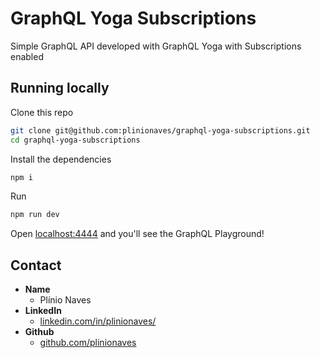 # GraphQL Yoga Subscriptions

Simple GraphQL API developed with GraphQL Yoga with Subscriptions enabled

## Running locally

Clone this repo
```sh
git clone git@github.com:plinionaves/graphql-yoga-subscriptions.git
cd graphql-yoga-subscriptions
```

Install the dependencies
```sh
npm i
```

Run
```sh
npm run dev
```

Open [localhost:4444](http://localhost:4444) and you'll see the GraphQL Playground!

## Contact

- **Name**
  - Plínio Naves
- **LinkedIn**
  - [linkedin.com/in/plinionaves/](https://linkedin.com/in/plinionaves/)
- **Github**
  - [github.com/plinionaves](https://github.com/plinionaves)